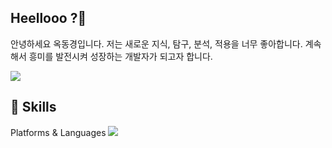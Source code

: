 ## Heellooo ?👋

안녕하세요 옥동경입니다.
저는 새로운 지식, 탐구, 분석, 적용을 너무 좋아합니다.
계속해서 흥미를 발전시켜 성장하는 개발자가 되고자 합니다.


<a href="https://admireme.tistory.com/"><img src="https://img.shields.io/badge/♥️%20Tech%20Blog-FF4088?style=flat&labelColor=FF4088&logoColor=white"/></a>


## 💪 Skills
Platforms & Languages
<img src="https://img.shields.io/badge/JAVA-007396?
          style=flat&logo=Java&logoColor=white"/>
          
<!--
**dongkyoung0303/dongkyoung0303** is a ✨ _special_ ✨ repository because its `README.md` (this file) appears on your GitHub profile.

Here are some ideas to get you started:

- 🔭 I’m currently working on ...
- 🌱 I’m currently learning ...
- 👯 I’m looking to collaborate on ...
- 🤔 I’m looking for help with ...
- 💬 Ask me about ...
- 📫 How to reach me: ...
- 😄 Pronouns: ...
- ⚡ Fun fact: ...
-->
